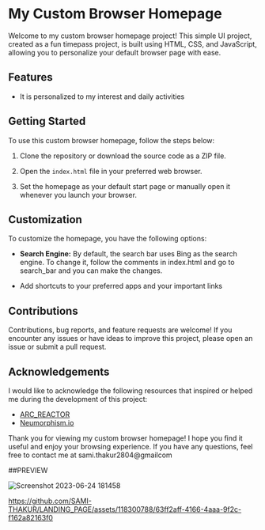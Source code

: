 # My Custom Browser Homepage

Welcome to my custom browser homepage project! This simple UI project, created as a fun timepass project, is built using HTML, CSS, and JavaScript, allowing you to personalize your default browser page with ease.

## Features

- It is personalized to my interest and daily activities

## Getting Started

To use this custom browser homepage, follow the steps below:

1. Clone the repository or download the source code as a ZIP file.

2. Open the `index.html` file in your preferred web browser.

3. Set the homepage as your default start page or manually open it whenever you launch your browser.

## Customization

To customize the homepage, you have the following options:

- **Search Engine:** By default, the search bar uses Bing as the search engine. To change it, follow the comments in index.html and go to search_bar and you can make the changes.

- Add shortcuts to your preferred apps and your important links

## Contributions

Contributions, bug reports, and feature requests are welcome! If you encounter any issues or have ideas to improve this project, please open an issue or submit a pull request.

## Acknowledgements

I would like to acknowledge the following resources that inspired or helped me during the development of this project:

- [ARC_REACTOR](https://css-tricks.com/iron-mans-arc-reactor-using-css3-transforms-and-animations/)
- [Neumorphism.io](https://neumorphism.io/)

Thank you for viewing my custom browser homepage! I hope you find it useful and enjoy your browsing experience. If you have any questions, feel free to contact me at 
sami.thakur2804@gmailcom

##PREVIEW

![Screenshot 2023-06-24 181458](https://github.com/SAMI-THAKUR/LANDING_PAGE/assets/118300788/711f91b1-ebba-4df1-b79e-40e6326cdb73)

https://github.com/SAMI-THAKUR/LANDING_PAGE/assets/118300788/63ff2aff-4166-4aaa-9f2c-f162a82163f0
